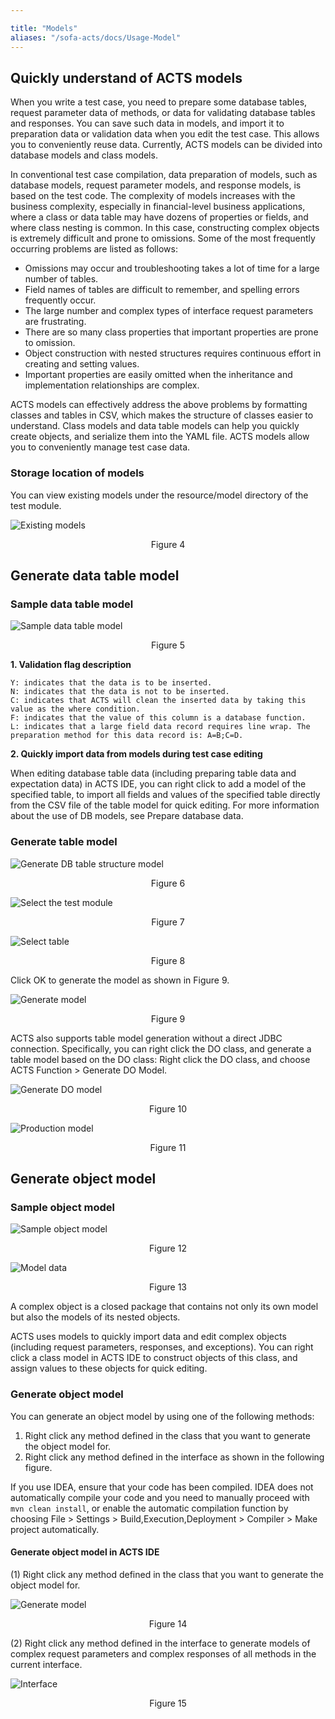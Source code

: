 ```yaml
---

title: "Models"
aliases: "/sofa-acts/docs/Usage-Model"
---
```


## Quickly understand of ACTS models

When you write a test case, you need to prepare some database tables, request parameter data of methods, or data for validating database tables and responses. You can save such data in models, and import it to preparation data or validation data when you edit the test case. This allows you to conveniently reuse data. Currently, ACTS models can be divided into database models and class models.

In conventional test case compilation, data preparation of models, such as database models, request parameter models, and response models, is based on the test code. The complexity of models increases with the business complexity, especially in financial-level business applications, where a class or data table may have dozens of properties or fields, and where class nesting is common. In this case, constructing complex objects is extremely difficult and prone to omissions. Some of the most frequently occurring problems are listed as follows:

* Omissions may occur and troubleshooting takes a lot of time for a large number of tables.
* Field names of tables are difficult to remember, and spelling errors frequently occur.
* The large number and complex types of interface request parameters are frustrating.
*  There are so many class properties that important properties are prone to omission.
* Object construction with nested structures requires continuous effort in creating and setting values.
* Important properties are easily omitted when the inheritance and implementation relationships are complex.

ACTS models can effectively address the above problems by formatting classes and tables in CSV, which makes the structure of classes easier to understand. Class models and data table models can help you quickly create objects, and serialize them into the YAML file. ACTS models allow you to conveniently manage test case data.

### Storage location of models

You can view existing models under the resource/model directory of the test module.

![Existing models](existing-module.png)

<p align="center">Figure 4</p>

## Generate data table model

### Sample data table model

![Sample data table model](sample.png)

<p align="center">Figure 5</p>

**1. Validation flag description**

    Y: indicates that the data is to be inserted.
    N: indicates that the data is not to be inserted.
    C: indicates that ACTS will clean the inserted data by taking this value as the where condition.
    F: indicates that the value of this column is a database function.
    L: indicates that a large field data record requires line wrap. The preparation method for this data record is: A=B;C=D.
    

**2. Quickly import data from models during test case editing**

When editing database table data (including preparing table data and expectation data) in ACTS IDE, you can right click to add a model of the specified table, to import all fields and values of the specified table directly from the CSV file of the table model for quick editing.
For more information about the use of DB models, see Prepare database data.

### Generate table model

![Generate DB table structure model](generate-db-table-model.png)

<p align="center">Figure 6</p>

![Select the test module](select-test-module.png)

<p align="center">Figure 7</p>

![Select table](select-table.png)

<p align="center">Figure 8</p>

Click OK to generate the model as shown in Figure 9.

![Generate model](generated-model.png)

<p align="center">Figure 9</p>

ACTS also supports table model generation without a direct JDBC connection. Specifically, you can right click the DO class, and generate a table model based on the DO class:
Right click the DO class, and choose ACTS Function > Generate DO Model.

![Generate DO model](generate-do-model.png)

<p align="center">Figure 10</p>

![ Production model](generated-do-model.png)

<p align="center">Figure 11</p>

## Generate object model

### Sample object model

![Sample object model](object-model-sample.png)

<p align="center">Figure 12</p>

![Model data](model-data.png)

<p align="center">Figure 13</p>

A complex object is a closed package that contains not only its own model but also the models of its nested objects.

ACTS uses models to quickly import data and edit complex objects (including request parameters, responses, and exceptions). You can right click a class model in ACTS IDE to construct objects of this class, and assign values to these objects for quick editing.

### Generate object model

You can generate an object model by using one of the following methods:
1. Right click any method defined in the class that you want to generate the object model for.
1. Right click any method defined in the interface as shown in the following figure.

If you use IDEA, ensure that your code has been compiled. IDEA does not automatically compile your code and you need to manually proceed with `mvn clean install`, or enable the automatic compilation function by choosing File > Settings > Build,Execution,Deployment > Compiler > Make project automatically.

#### Generate object model in ACTS IDE

(1) Right click any method defined in the class that you want to generate the object model for.

![Generate model](generate-class-model.png)

<p align="center">Figure 14</p>

(2) Right click any method defined in the interface to generate models of complex request parameters and complex responses of all methods in the current interface.

![Interface](interface.png)

<p align="center">Figure 15</p>

